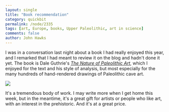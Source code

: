 ```yaml
---
layout: single 
title: "Book recommendation" 
category: quickbit
permalink: /node/2335
tags: [art, Europe, books, Upper Paleolithic, art in science] 
comments: false 
author: John Hawks 
---
```


I was in a conversation last night about a book I had really enjoyed this year, and I remarked that I had meant to review it on the blog and hadn't done it yet. The book is Dale Guthrie's <a href="http://www.amazon.com/gp/product/0226311260?ie=UTF8&tag=johnhawksanth-20&linkCode=as2&camp=1789&creative=390957&creativeASIN=0226311260"><i>The Nature of Paleolithic Art</i></a>, which I enjoyed for the text and his style of analysis, but most especially for the many hundreds of hand-rendered drawings of Paleolithic cave art. 

<div class="middle-picture">
<a href="http://www.amazon.com/gp/product/0226311260?ie=UTF8&tag=johnhawksanth-20&linkCode=as2&camp=1789&creative=390957&creativeASIN=0226311260"><img border="0" src="http://ecx.images-amazon.com/images/I/41TZFZBB3FL._SL160_.jpg"></a><img src="http://www.assoc-amazon.com/e/ir?t=johnhawksanth-20&l=as2&o=1&a=0226311260" width="1" height="1" border="0" alt="" style="border:none !important; margin:0px !important;" />
</div>


It's a tremendous body of work. I may write more when I get home this week, but in the meantime, it's a great gift for artists or people who like art, with an interest in the prehistoric. And it's at a great price. 

